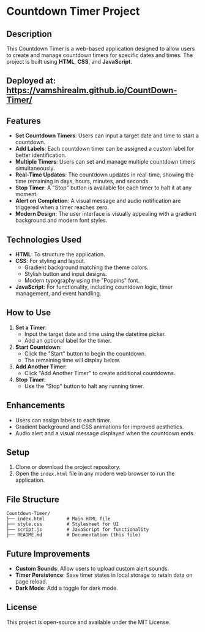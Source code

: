 # Countdown Timer Project

## Description
This Countdown Timer is a web-based application designed to allow users to create and manage countdown timers for specific dates and times. The project is built using **HTML**, **CSS**, and **JavaScript**.

## Deployed at: https://vamshirealm.github.io/CountDown-Timer/
## Features
- **Set Countdown Timers**: Users can input a target date and time to start a countdown.
- **Add Labels**: Each countdown timer can be assigned a custom label for better identification.
- **Multiple Timers**: Users can set and manage multiple countdown timers simultaneously.
- **Real-Time Updates**: The countdown updates in real-time, showing the time remaining in days, hours, minutes, and seconds.
- **Stop Timer**: A "Stop" button is available for each timer to halt it at any moment.
- **Alert on Completion**: A visual message and audio notification are triggered when a timer reaches zero.
- **Modern Design**: The user interface is visually appealing with a gradient background and modern font styles.

## Technologies Used
- **HTML**: To structure the application.
- **CSS**: For styling and layout.
  - Gradient background matching the theme colors.
  - Stylish button and input designs.
  - Modern typography using the "Poppins" font.
- **JavaScript**: For functionality, including countdown logic, timer management, and event handling.

## How to Use
1. **Set a Timer**:
   - Input the target date and time using the datetime picker.
   - Add an optional label for the timer.
2. **Start Countdown**:
   - Click the "Start" button to begin the countdown.
   - The remaining time will display below.
3. **Add Another Timer**:
   - Click "Add Another Timer" to create additional countdowns.
4. **Stop Timer**:
   - Use the "Stop" button to halt any running timer.

## Enhancements
- Users can assign labels to each timer.
- Gradient background and CSS animations for improved aesthetics.
- Audio alert and a visual message displayed when the countdown ends.

## Setup
1. Clone or download the project repository.
2. Open the `index.html` file in any modern web browser to run the application.

## File Structure
```
Countdown-Timer/
├── index.html        # Main HTML file
├── style.css         # Stylesheet for UI
├── script.js         # JavaScript for functionality
├── README.md         # Documentation (this file)
```

## Future Improvements
- **Custom Sounds**: Allow users to upload custom alert sounds.
- **Timer Persistence**: Save timer states in local storage to retain data on page reload.
- **Dark Mode**: Add a toggle for dark mode.

## License
This project is open-source and available under the MIT License.

